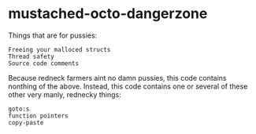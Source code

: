 mustached-octo-dangerzone
=========================
Things that are for pussies:

    Freeing your malloced structs
    Thread safety
    Source code comments

Because redneck farmers aint no damn pussies, this code contains nonthing of the above. Instead, this code contains one or several of these other very manly, rednecky things:

    goto:s
    function pointers
    copy-paste
